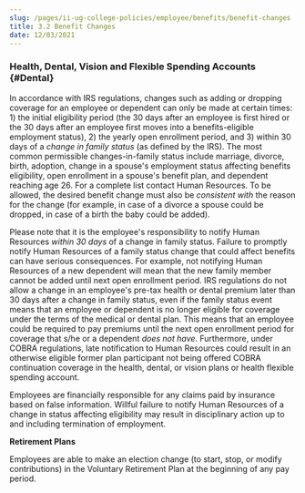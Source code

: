 ```yaml
---
slug: /pages/ii-ug-college-policies/employee/benefits/benefit-changes
title: 3.2 Benefit Changes
date: 12/03/2021
---
```

### Health, Dental, Vision and Flexible Spending Accounts {#Dental}

In accordance with IRS regulations, changes such as adding or dropping coverage for an employee or dependent can only be made at certain times: 1) the initial eligibility period (the 30 days after an employee is first hired or the 30 days after an employee first moves into a benefits-eligible employment status), 2) the yearly open enrollment period, and 3) within 30 days of a _change in family status_ (as defined by the IRS). The most common permissible changes-in-family status include marriage, divorce, birth, adoption, change in a spouse's employment status affecting benefits eligibility, open enrollment in a spouse's benefit plan, and dependent reaching age 26. For a complete list contact Human Resources. To be allowed, the desired benefit change must also be _consistent with_ the reason for the change (for example, in case of a divorce a spouse could be dropped, in case of a birth the baby could be added).

Please note that it is the employee's responsibility to notify Human Resources _within 30 days_ of a change in family status. Failure to promptly notify Human Resources of a family status change that could affect benefits can have serious consequences. For example, not notifying Human Resources of a new dependent will mean that the new family member cannot be added until next open enrollment period. IRS regulations do not allow a change in an employee's pre-tax health or dental premium later than 30 days after a change in family status, even if the family status event means that an employee or dependent is no longer eligible for coverage under the terms of the medical or dental plan. This means that an employee could be required to pay premiums until the next open enrollment period for coverage that s/he or a dependent _does not have_. Furthermore, under COBRA regulations, late notification to Human Resources could result in an otherwise eligible former plan participant not being offered COBRA continuation coverage in the health, dental, or vision plans or health flexible spending account.

Employees are financially responsible for any claims paid by insurance based on false information. Willful failure to notify Human Resources of a change in status affecting eligibility may result in disciplinary action up to and including termination of employment.

**Retirement Plans**

Employees are able to make an election change (to start, stop, or modify contributions) in the Voluntary Retirement Plan at the beginning of any pay period.